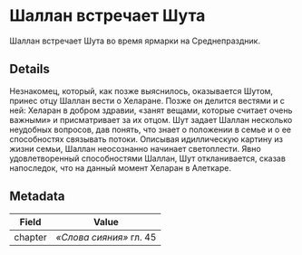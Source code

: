 # Шаллан встречает Шута
Шаллан встречает Шута во время ярмарки на Среднепраздник.

## Details
Незнакомец, который, как позже выяснилось, оказывается Шутом, принес отцу Шаллан вести о Хеларане. Позже он делится вестями и с ней: Хеларан в добром здравии, «занят вещами, которые считает очень важными» и присматривает за их отцом. Шут задает Шаллан несколько неудобных вопросов, дав понять, что знает о положении в семье и о ее способностях связывать потоки. Описывая идиллическую картину из жизни семьи, Шаллан неосознанно начинает светоплести. Явно удовлетворенный способностями Шаллан, Шут откланивается, сказав напоследок, что на данный момент Хеларан в Алеткаре.

## Metadata
| Field | Value |
| ----- | ----- |
| chapter | *«Слова сияния»* гл. 45 |

